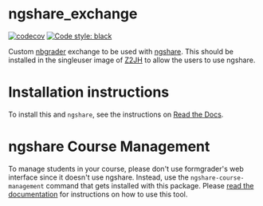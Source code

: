# ngshare_exchange
[![codecov](https://codecov.io/gh/LibreTexts/ngshare_exchange/branch/master/graph/badge.svg)](https://codecov.io/gh/LibreTexts/ngshare_exchange)
[![Code style: black](https://img.shields.io/badge/code%20style-black-000000.svg)](https://github.com/psf/black)

Custom [nbgrader](https://github.com/jupyter/nbgrader) exchange to be used with [ngshare](https://github.com/LibreTexts/ngshare). This should be installed in the singleuser image of [Z2JH](https://github.com/jupyterhub/zero-to-jupyterhub-k8s) to allow the users to use ngshare.

# Installation instructions

To install this and `ngshare`, see the instructions on [Read the Docs](https://ngshare.readthedocs.io/en/latest/user_guide/install.html).

# ngshare Course Management

To manage students in your course, please don't use formgrader's web interface since it doesn't use ngshare. Instead, use the `ngshare-course-management` command that gets installed with this package. Please [read the documentation](https://ngshare.readthedocs.io/en/latest/user_guide/course_management.html) for instructions on how to use this tool.
